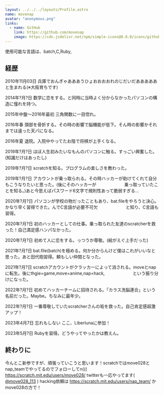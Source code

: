 ```yaml
---
layout: ../../../layouts/Profile.astro
name: movenap
avatar: "anonymous.png"
links: 
  - name: GitHub
    link: https://github.com/movenap
    image: https://cdn.jsdelivr.net/npm/simple-icons@8.8.0/icons/github.svg
---
```

使用可能な言語は、batch,C,Ruby,
## 経歴
2010年11月03日 兵庫でおんぎゃあああうひょおおおおれのじだいだあああああと生まれる(※大阪育ちです)

2014年?月?日 数学に恋をする。と同時に当時よく分からなかったパソコンの構造に憧れを持つ。

2015年中盤～2016年最初 三角関数に一目惚れ。

2016年春 頭部を骨折する。その時の影響で脳機能が低下。そん時の影響かそれまでは違った天パになる。

2016年夏 退院。入院中やってたお陰で将棋が上手くなる。

2019年?月?日 ほぼ人生初みたいなもんのパソコンに触る。すっごい興奮した。(知識だけはあったし)

2019年?月?日 scratchを知る。プログラムの楽しさを教わった。

2019年?月?日 アカウントが乗っ取られる。その時ハッカーが助けてくれて自分もこうなりたいと思った。(後にそのハッカーが
　　　　　　 乗っ取っていたことを知る。)あと今思えばパスワード6文字で規則性あって脆弱すぎる...

2020年?月?日 パソコンが学校の物だったこともあり、bat.fileをやろうと決心。かなり早く習得できた。んでC言語が必要不可欠
　　　　　　 と知り、C言語も習得。

2020年?月?日 初のハッカーとしての仕事。乗っ取られた友達のscratcherを救った！自己満足感ハンパなかった。

2020年?月?日 初めて人に恋をする。っつうか尊敬。(絵がえぐ上手だった)

2021年?月?日 bat.file(batch)を極める。何か分からんけど僕はこれがいいなと思った。あと田代砲習得。頼もしい仲間となった。

2021年?月?日 scratchアカウントがクラッカーによって消される。moveとnapに転生。後にthgie=game,move=anime,nap=hack,
　　　　　　 という振り分けになった。

2022年?月?日 初めてハッカーチームに招待される。「カラス洗脳連合」という名前だった。Maybe。ちなみに最年少。

2022年?月?日 一番尊敬していたscratcherさんの垢を救った。自己肯定感超激アップ！

2023年4月7日 忘れもしない ここ、Liberlunaに参加！

2023年5月?日 Rubyを習得。どうやってやったかは教えん。

## 終わりに
今んとこ新参ですが、頑張っていこうと思います！scratchではmove028とnap_teamでやってるのでフォローしてn(((
https://scratch.mit.edu/users/move028/
twitterも一応やってます( [@move028_113](https://twitter.com/@move028_113) )
hacking依頼は https://scratch.mit.edu/users/nap_team/ かmove028の方で！
